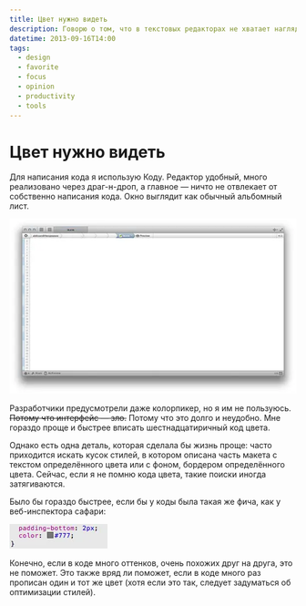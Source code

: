 ```yaml
---
title: Цвет нужно видеть
description: Говорю о том, что в текстовых редакторах не хватает наглядности.
datetime: 2013-09-16T14:00
tags:
  - design
  - favorite
  - focus
  - opinion
  - productivity
  - tools
---
```


# Цвет нужно видеть

Для написания кода я использую Коду. Редактор удобный, много реализовано через драг-н-дроп, а главное — ничто не отвлекает от собственно написания кода. Окно выглядит как обычный альбомный лист.

![Редактор кода, выглядит как белый лист](./coda.webp)

Разработчики предусмотрели даже колорпикер, но я им не пользуюсь. ~~Потому что интерфейс — зло.~~ Потому что это долго и неудобно. Мне гораздо проще и быстрее вписать шестнадцатиричный код цвета.

Однако есть одна деталь, которая сделала бы жизнь проще: часто приходится искать кусок стилей, в котором описана часть макета с текстом определённого цвета или с фоном, бордером определённого цвета. Сейчас, если я не помню кода цвета, такие поиски иногда затягиваются.

Было бы гораздо быстрее, если бы у коды была такая же фича, как у веб-инспектора сафари:

![В Сафари рядом с кодом показывается и сам цвет тоже](./safari.webp)

Конечно, если в коде много оттенков, очень похожих друг на друга, это не поможет. Это также вряд ли поможет, если в коде много раз прописан один и тот же цвет (хотя если это так, следует задуматься об оптимизации стилей).
